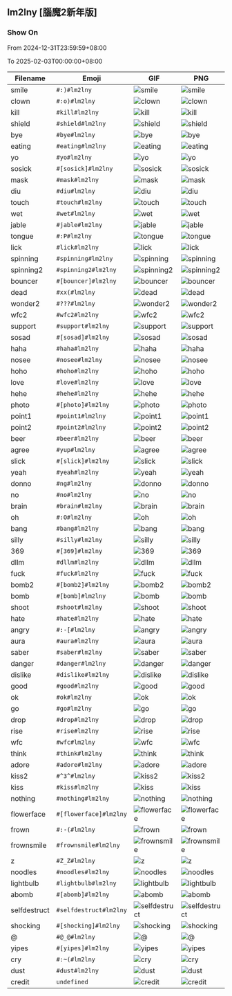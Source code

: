 ## lm2lny [腦魔2新年版]

### Show On
From 2024-12-31T23:59:59+08:00

To 2025-02-03T00:00:00+08:00

| Filename | Emoji | GIF | PNG |
| --- | --- | --- | --- |
| smile | `#:)#lm2lny` | ![smile](../../assets/android/faces/lm2lny/smile.gif) | ![smile](../../assets/android/faces_png/lm2lny/smile.png) |
| clown | `#:o)#lm2lny` | ![clown](../../assets/android/faces/lm2lny/clown.gif) | ![clown](../../assets/android/faces_png/lm2lny/clown.png) |
| kill | `#kill#lm2lny` | ![kill](../../assets/android/faces/lm2lny/kill.gif) | ![kill](../../assets/android/faces_png/lm2lny/kill.png) |
| shield | `#shield#lm2lny` | ![shield](../../assets/android/faces/lm2lny/shield.gif) | ![shield](../../assets/android/faces_png/lm2lny/shield.png) |
| bye | `#bye#lm2lny` | ![bye](../../assets/android/faces/lm2lny/bye.gif) | ![bye](../../assets/android/faces_png/lm2lny/bye.png) |
| eating | `#eating#lm2lny` | ![eating](../../assets/android/faces/lm2lny/eating.gif) | ![eating](../../assets/android/faces_png/lm2lny/eating.png) |
| yo | `#yo#lm2lny` | ![yo](../../assets/android/faces/lm2lny/yo.gif) | ![yo](../../assets/android/faces_png/lm2lny/yo.png) |
| sosick | `#[sosick]#lm2lny` | ![sosick](../../assets/android/faces/lm2lny/sosick.gif) | ![sosick](../../assets/android/faces_png/lm2lny/sosick.png) |
| mask | `#mask#lm2lny` | ![mask](../../assets/android/faces/lm2lny/mask.gif) | ![mask](../../assets/android/faces_png/lm2lny/mask.png) |
| diu | `#diu#lm2lny` | ![diu](../../assets/android/faces/lm2lny/diu.gif) | ![diu](../../assets/android/faces_png/lm2lny/diu.png) |
| touch | `#touch#lm2lny` | ![touch](../../assets/android/faces/lm2lny/touch.gif) | ![touch](../../assets/android/faces_png/lm2lny/touch.png) |
| wet | `#wet#lm2lny` | ![wet](../../assets/android/faces/lm2lny/wet.gif) | ![wet](../../assets/android/faces_png/lm2lny/wet.png) |
| jable | `#jable#lm2lny` | ![jable](../../assets/android/faces/lm2lny/jable.gif) | ![jable](../../assets/android/faces_png/lm2lny/jable.png) |
| tongue | `#:P#lm2lny` | ![tongue](../../assets/android/faces/lm2lny/tongue.gif) | ![tongue](../../assets/android/faces_png/lm2lny/tongue.png) |
| lick | `#lick#lm2lny` | ![lick](../../assets/android/faces/lm2lny/lick.gif) | ![lick](../../assets/android/faces_png/lm2lny/lick.png) |
| spinning | `#spinning#lm2lny` | ![spinning](../../assets/android/faces/lm2lny/spinning.gif) | ![spinning](../../assets/android/faces_png/lm2lny/spinning.png) |
| spinning2 | `#spinning2#lm2lny` | ![spinning2](../../assets/android/faces/lm2lny/spinning2.gif) | ![spinning2](../../assets/android/faces_png/lm2lny/spinning2.png) |
| bouncer | `#[bouncer]#lm2lny` | ![bouncer](../../assets/android/faces/lm2lny/bouncer.gif) | ![bouncer](../../assets/android/faces_png/lm2lny/bouncer.png) |
| dead | `#xx(#lm2lny` | ![dead](../../assets/android/faces/lm2lny/dead.gif) | ![dead](../../assets/android/faces_png/lm2lny/dead.png) |
| wonder2 | `#???#lm2lny` | ![wonder2](../../assets/android/faces/lm2lny/wonder2.gif) | ![wonder2](../../assets/android/faces_png/lm2lny/wonder2.png) |
| wfc2 | `#wfc2#lm2lny` | ![wfc2](../../assets/android/faces/lm2lny/wfc2.gif) | ![wfc2](../../assets/android/faces_png/lm2lny/wfc2.png) |
| support | `#support#lm2lny` | ![support](../../assets/android/faces/lm2lny/support.gif) | ![support](../../assets/android/faces_png/lm2lny/support.png) |
| sosad | `#[sosad]#lm2lny` | ![sosad](../../assets/android/faces/lm2lny/sosad.gif) | ![sosad](../../assets/android/faces_png/lm2lny/sosad.png) |
| haha | `#haha#lm2lny` | ![haha](../../assets/android/faces/lm2lny/haha.gif) | ![haha](../../assets/android/faces_png/lm2lny/haha.png) |
| nosee | `#nosee#lm2lny` | ![nosee](../../assets/android/faces/lm2lny/nosee.gif) | ![nosee](../../assets/android/faces_png/lm2lny/nosee.png) |
| hoho | `#hoho#lm2lny` | ![hoho](../../assets/android/faces/lm2lny/hoho.gif) | ![hoho](../../assets/android/faces_png/lm2lny/hoho.png) |
| love | `#love#lm2lny` | ![love](../../assets/android/faces/lm2lny/love.gif) | ![love](../../assets/android/faces_png/lm2lny/love.png) |
| hehe | `#hehe#lm2lny` | ![hehe](../../assets/android/faces/lm2lny/hehe.gif) | ![hehe](../../assets/android/faces_png/lm2lny/hehe.png) |
| photo | `#[photo]#lm2lny` | ![photo](../../assets/android/faces/lm2lny/photo.gif) | ![photo](../../assets/android/faces_png/lm2lny/photo.png) |
| point1 | `#point1#lm2lny` | ![point1](../../assets/android/faces/lm2lny/point1.gif) | ![point1](../../assets/android/faces_png/lm2lny/point1.png) |
| point2 | `#point2#lm2lny` | ![point2](../../assets/android/faces/lm2lny/point2.gif) | ![point2](../../assets/android/faces_png/lm2lny/point2.png) |
| beer | `#beer#lm2lny` | ![beer](../../assets/android/faces/lm2lny/beer.gif) | ![beer](../../assets/android/faces_png/lm2lny/beer.png) |
| agree | `#yup#lm2lny` | ![agree](../../assets/android/faces/lm2lny/agree.gif) | ![agree](../../assets/android/faces_png/lm2lny/agree.png) |
| slick | `#[slick]#lm2lny` | ![slick](../../assets/android/faces/lm2lny/slick.gif) | ![slick](../../assets/android/faces_png/lm2lny/slick.png) |
| yeah | `#yeah#lm2lny` | ![yeah](../../assets/android/faces/lm2lny/yeah.gif) | ![yeah](../../assets/android/faces_png/lm2lny/yeah.png) |
| donno | `#ng#lm2lny` | ![donno](../../assets/android/faces/lm2lny/donno.gif) | ![donno](../../assets/android/faces_png/lm2lny/donno.png) |
| no | `#no#lm2lny` | ![no](../../assets/android/faces/lm2lny/no.gif) | ![no](../../assets/android/faces_png/lm2lny/no.png) |
| brain | `#brain#lm2lny` | ![brain](../../assets/android/faces/lm2lny/brain.gif) | ![brain](../../assets/android/faces_png/lm2lny/brain.png) |
| oh | `#:O#lm2lny` | ![oh](../../assets/android/faces/lm2lny/oh.gif) | ![oh](../../assets/android/faces_png/lm2lny/oh.png) |
| bang | `#bang#lm2lny` | ![bang](../../assets/android/faces/lm2lny/bang.gif) | ![bang](../../assets/android/faces_png/lm2lny/bang.png) |
| silly | `#silly#lm2lny` | ![silly](../../assets/android/faces/lm2lny/silly.gif) | ![silly](../../assets/android/faces_png/lm2lny/silly.png) |
| 369 | `#[369]#lm2lny` | ![369](../../assets/android/faces/lm2lny/369.gif) | ![369](../../assets/android/faces_png/lm2lny/369.png) |
| dllm | `#dllm#lm2lny` | ![dllm](../../assets/android/faces/lm2lny/dllm.gif) | ![dllm](../../assets/android/faces_png/lm2lny/dllm.png) |
| fuck | `#fuck#lm2lny` | ![fuck](../../assets/android/faces/lm2lny/fuck.gif) | ![fuck](../../assets/android/faces_png/lm2lny/fuck.png) |
| bomb2 | `#[bomb2]#lm2lny` | ![bomb2](../../assets/android/faces/lm2lny/bomb2.gif) | ![bomb2](../../assets/android/faces_png/lm2lny/bomb2.png) |
| bomb | `#[bomb]#lm2lny` | ![bomb](../../assets/android/faces/lm2lny/bomb.gif) | ![bomb](../../assets/android/faces_png/lm2lny/bomb.png) |
| shoot | `#shoot#lm2lny` | ![shoot](../../assets/android/faces/lm2lny/shoot.gif) | ![shoot](../../assets/android/faces_png/lm2lny/shoot.png) |
| hate | `#hate#lm2lny` | ![hate](../../assets/android/faces/lm2lny/hate.gif) | ![hate](../../assets/android/faces_png/lm2lny/hate.png) |
| angry | `#:-[#lm2lny` | ![angry](../../assets/android/faces/lm2lny/angry.gif) | ![angry](../../assets/android/faces_png/lm2lny/angry.png) |
| aura | `#aura#lm2lny` | ![aura](../../assets/android/faces/lm2lny/aura.gif) | ![aura](../../assets/android/faces_png/lm2lny/aura.png) |
| saber | `#saber#lm2lny` | ![saber](../../assets/android/faces/lm2lny/saber.gif) | ![saber](../../assets/android/faces_png/lm2lny/saber.png) |
| danger | `#danger#lm2lny` | ![danger](../../assets/android/faces/lm2lny/danger.gif) | ![danger](../../assets/android/faces_png/lm2lny/danger.png) |
| dislike | `#dislike#lm2lny` | ![dislike](../../assets/android/faces/lm2lny/dislike.gif) | ![dislike](../../assets/android/faces_png/lm2lny/dislike.png) |
| good | `#good#lm2lny` | ![good](../../assets/android/faces/lm2lny/good.gif) | ![good](../../assets/android/faces_png/lm2lny/good.png) |
| ok | `#ok#lm2lny` | ![ok](../../assets/android/faces/lm2lny/ok.gif) | ![ok](../../assets/android/faces_png/lm2lny/ok.png) |
| go | `#go#lm2lny` | ![go](../../assets/android/faces/lm2lny/go.gif) | ![go](../../assets/android/faces_png/lm2lny/go.png) |
| drop | `#drop#lm2lny` | ![drop](../../assets/android/faces/lm2lny/drop.gif) | ![drop](../../assets/android/faces_png/lm2lny/drop.png) |
| rise | `#rise#lm2lny` | ![rise](../../assets/android/faces/lm2lny/rise.gif) | ![rise](../../assets/android/faces_png/lm2lny/rise.png) |
| wfc | `#wfc#lm2lny` | ![wfc](../../assets/android/faces/lm2lny/wfc.gif) | ![wfc](../../assets/android/faces_png/lm2lny/wfc.png) |
| think | `#think#lm2lny` | ![think](../../assets/android/faces/lm2lny/think.gif) | ![think](../../assets/android/faces_png/lm2lny/think.png) |
| adore | `#adore#lm2lny` | ![adore](../../assets/android/faces/lm2lny/adore.gif) | ![adore](../../assets/android/faces_png/lm2lny/adore.png) |
| kiss2 | `#^3^#lm2lny` | ![kiss2](../../assets/android/faces/lm2lny/kiss2.gif) | ![kiss2](../../assets/android/faces_png/lm2lny/kiss2.png) |
| kiss | `#kiss#lm2lny` | ![kiss](../../assets/android/faces/lm2lny/kiss.gif) | ![kiss](../../assets/android/faces_png/lm2lny/kiss.png) |
| nothing | `#nothing#lm2lny` | ![nothing](../../assets/android/faces/lm2lny/nothing.gif) | ![nothing](../../assets/android/faces_png/lm2lny/nothing.png) |
| flowerface | `#[flowerface]#lm2lny` | ![flowerface](../../assets/android/faces/lm2lny/flowerface.gif) | ![flowerface](../../assets/android/faces_png/lm2lny/flowerface.png) |
| frown | `#:-(#lm2lny` | ![frown](../../assets/android/faces/lm2lny/frown.gif) | ![frown](../../assets/android/faces_png/lm2lny/frown.png) |
| frownsmile | `#frownsmile#lm2lny` | ![frownsmile](../../assets/android/faces/lm2lny/frownsmile.gif) | ![frownsmile](../../assets/android/faces_png/lm2lny/frownsmile.png) |
| z | `#Z_Z#lm2lny` | ![z](../../assets/android/faces/lm2lny/z.gif) | ![z](../../assets/android/faces_png/lm2lny/z.png) |
| noodles | `#noodles#lm2lny` | ![noodles](../../assets/android/faces/lm2lny/noodles.gif) | ![noodles](../../assets/android/faces_png/lm2lny/noodles.png) |
| lightbulb | `#lightbulb#lm2lny` | ![lightbulb](../../assets/android/faces/lm2lny/lightbulb.gif) | ![lightbulb](../../assets/android/faces_png/lm2lny/lightbulb.png) |
| abomb | `#[abomb]#lm2lny` | ![abomb](../../assets/android/faces/lm2lny/abomb.gif) | ![abomb](../../assets/android/faces_png/lm2lny/abomb.png) |
| selfdestruct | `#selfdestruct#lm2lny` | ![selfdestruct](../../assets/android/faces/lm2lny/selfdestruct.gif) | ![selfdestruct](../../assets/android/faces_png/lm2lny/selfdestruct.png) |
| shocking | `#[shocking]#lm2lny` | ![shocking](../../assets/android/faces/lm2lny/shocking.gif) | ![shocking](../../assets/android/faces_png/lm2lny/shocking.png) |
| @ | `#@_@#lm2lny` | ![@](../../assets/android/faces/lm2lny/@.gif) | ![@](../../assets/android/faces_png/lm2lny/@.png) |
| yipes | `#[yipes]#lm2lny` | ![yipes](../../assets/android/faces/lm2lny/yipes.gif) | ![yipes](../../assets/android/faces_png/lm2lny/yipes.png) |
| cry | `#:~(#lm2lny` | ![cry](../../assets/android/faces/lm2lny/cry.gif) | ![cry](../../assets/android/faces_png/lm2lny/cry.png) |
| dust | `#dust#lm2lny` | ![dust](../../assets/android/faces/lm2lny/dust.gif) | ![dust](../../assets/android/faces_png/lm2lny/dust.png) |
| credit | `undefined` | ![credit](../../assets/android/faces/lm2lny/credit.gif) | ![credit](../../assets/android/faces_png/lm2lny/credit.png) |

